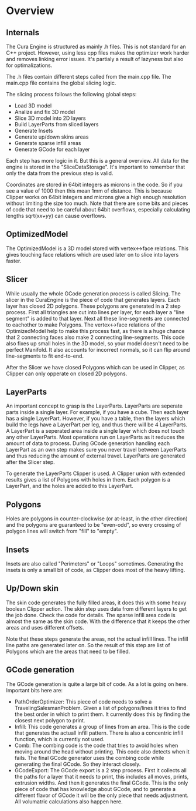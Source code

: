 Overview
========

Internals
---------

The Cura Engine is structured as mainly .h files. This is not standard for an C++ project. However, using less cpp files makes the optimizer work harder and removes linking error issues. It's partialy a result of lazyness but also for optimalizations.

The .h files contain different steps called from the main.cpp file. The main.cpp file contains the global slicing logic.

The slicing process follows the following global steps:
* Load 3D model
* Analize and fix 3D model
* Slice 3D model into 2D layers
* Build LayerParts from sliced layers
* Generate Insets
* Generate up/down skins areas
* Generate sparse infill areas
* Generate GCode for each layer

Each step has more logic in it. But this is a general overview.
All data for the engine is stored in the "SliceDataStorage". It's important to remember that only the data from the previous step is valid.

Coordinates are stored in 64bit integers as microns in the code. So if you see a value of 1000 then this mean 1mm of distance. This is because Clipper works on 64bit integers and microns give a high enough resolution without limiting the size too much. Note that there are some bits and pieces of code that need to be careful about 64bit overflows, especially calculating lengths sqrt(x*x+y*y) can cause overflows.

OptimizedModel
--------------
The OptimizedModel is a 3D model stored with vertex<->face relations. This gives touching face relations which are used later on to slice into layers faster.

Slicer
------
While usually the whole GCode generation process is called Slicing. The slicer in the CuraEngine is the piece of code that generates layers. Each layer has closed 2D polygons.
These polygons are generated in a 2 step process. First all triangles are cut into lines per layer, for each layer a "line segment" is added to that layer.
Next all these line-segments are connected to eachother to make Polygons. The vertex<->face relations of the OptimizedModel help to make this process fast, as there is a huge chance that 2 connecting faces also make 2 connecting line-segments.
This code also fixes up small holes in the 3D model, so your model doesn't need to be perfect Manifold. It also accounts for incorrect normals, so it can flip around line-segments to fit end-to-end.

After the Slicer we have closed Polygons which can be used in Clipper, as Clipper can only opperate on closed 2D polygons.

LayerParts
----------
An important concept to grasp is the LayerParts. LayerParts are seperate parts inside a single layer. For example, if you have a cube. Then each layer has a single LayerPart. However, if you have a table, then the layers which build the legs have a LayerPart per leg, and thus there will be 4 LayerParts.
A LayerPart is a seperated area inside a single layer which does not touch any other LayerParts. Most operations run on LayerParts as it reduces the amount of data to process. During GCode generation handling each LayerPart as an own step makes sure you never travel between LayerParts and thus reducing the amount of external travel.
LayerParts are generated after the Slicer step.

To generate the LayerParts Clipper is used. A Clipper union with extended results gives a list of Polygons with holes in them. Each polygon is a LayerPart, and the holes are added to this LayerPart.

Polygons
--------
Holes are polygons in counter-clockwise (or at-least, in the other direction) and the polygons are guaranteed to be "even-odd", so every crossing of polygon lines will switch from "fill" to "empty".

Insets
------
Insets are also called "Perimeters" or "Loops" sometimes. Generating the insets is only a small bit of code, as Clipper does most of the heavy lifting.

Up/Down skin
------------
The skin code generates the fully filled areas, it does this with some heavy boolean Clipper action. The skin step uses data from different layers to get the job done. Check the code for details.
The sparse infill area code is almost the same as the skin code. With the difference that it keeps the other areas and uses different offsets.

Note that these steps generate the areas, not the actual infill lines. The infill line paths are generated later on. So the result of this step are list of Polygons which are the areas that need to be filled.

GCode generation
----------------
The GCode generation is quite a large bit of code. As a lot is going on here. Important bits here are:
* PathOrderOptimizer: This piece of code needs to solve a TravelingSalesmanProblem. Given a list of polygons/lines it tries to find the best order in which to print them. It currently does this by finding the closest next polygon to print.
* Infill: This code generates a group of lines from an area. This is the code that generates the actuall infill pattern. There is also a concentric infill function, which is currently not used.
* Comb: The combing code is the code that tries to avoid holes when moving around the head without printing. This code also detects when it fails. The final GCode generator uses the combing code while generating the final GCode. So they interact closely.
* GCodeExport: The GCode export is a 2 step process. First it collects all the paths for a layer that it needs to print, this includes all moves, prints, extrusion widths. And then it generates the final GCode. This is the only piece of code that has knowledge about GCode, and to generate a different flavor of GCode it will be the only piece that needs adjustment. All volumatric calculations also happen here.
